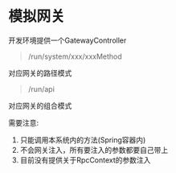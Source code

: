 # 模拟网关
开发环境提供一个GatewayController

> /run/system/xxx/xxxMethod

对应网关的路径模式  


> /run/api

对应网关的组合模式  



需要注意:
1. 只能调用本系统内的方法(Spring容器内)
2. 不会网关注入，所有要注入的参数都要自己带上
3. 目前没有提供关于RpcContext的参数注入